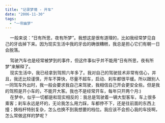```yaml
---
title: "记录梦境 - 开车"
date: "2006-11-30"
tags: 
  - "一帘幽梦"
---
```


    一般来说：“日有所思，夜有所梦”。我想这是很有道理的，比如我经常梦见自己的牙齿掉下来。因为现实生活中我的牙齿的确很糟糕，我总是担心它们有朝一日会脱落。

    驾驶汽车也是经常被梦到的事件，但这件事似乎并不能用“日有所思，夜有所梦”来解释了。  
    现实生活中，我已经拿到驾照六年多了。我对自己的驾驶技术非常有信心，并且，我还比较谨慎，开车不算快，尽量不超车，启动、刹车都很平缓。所以跟别人一同驾车外出时，我一般会要求我自己来驾驶，我相信自己开会更安全些。但是我的驾照是开小车的，不能开大客。我也不是经常开车，每年只开两个月:)  
    在梦中，似乎一切都是和现实相反的：我总是驾驶着一辆大型客车，车上很多乘客；刹车永远是坏的，无论我怎么用力踩，车都停不下，还是往前面的东西上撞；换档杆特别复杂，怎么也换不到我想要的档位。我应该不会担心我的车技啊，怎么常做这样的梦呢？

